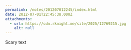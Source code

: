 ```yaml
---
permalink: /notes/201207012245/index.html
date: 2012-07-01T22:45:38.000Z
attachments:
  - url: https://cdn.rknight.me/site/2025/12769215.jpg
    alt: null
---
```


Scary text
